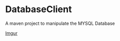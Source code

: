 # DatabaseClient
A maven project to manipulate the MYSQL Database

[Imgur](http://i.imgur.com/1GvpQIJ.png?1)
